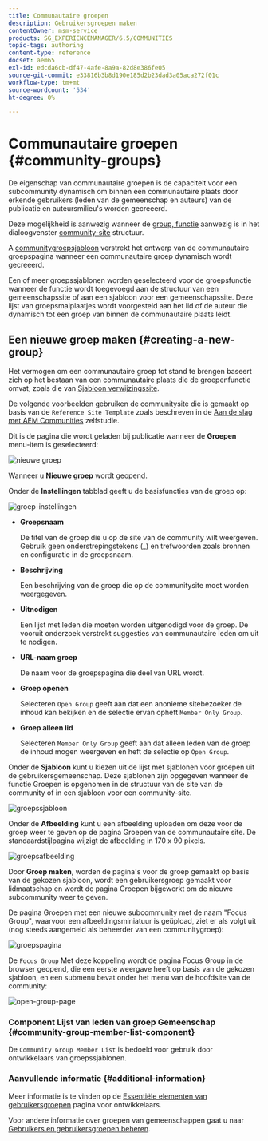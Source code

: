 ```yaml
---
title: Communautaire groepen
description: Gebruikersgroepen maken
contentOwner: msm-service
products: SG_EXPERIENCEMANAGER/6.5/COMMUNITIES
topic-tags: authoring
content-type: reference
docset: aem65
exl-id: edcda6cb-df47-4afe-8a9a-82d8e386fe05
source-git-commit: e33816b3b8d190e185d2b23dad3a05aca272f01c
workflow-type: tm+mt
source-wordcount: '534'
ht-degree: 0%

---
```


# Communautaire groepen {#community-groups}

De eigenschap van communautaire groepen is de capaciteit voor een subcommunity dynamisch om binnen een communautaire plaats door erkende gebruikers (leden van de gemeenschap en auteurs) van de publicatie en auteursmilieu&#39;s worden gecreeerd.

Deze mogelijkheid is aanwezig wanneer de [group, functie](/help/communities/functions.md#groups-function) aanwezig is in het dialoogvenster [community-site](/help/communities/sites-console.md) structuur.

A [communitygroepsjabloon](/help/communities/tools-groups.md) verstrekt het ontwerp van de communautaire groepspagina wanneer een communautaire groep dynamisch wordt gecreeerd.

Een of meer groepssjablonen worden geselecteerd voor de groepsfunctie wanneer de functie wordt toegevoegd aan de structuur van een gemeenschapssite of aan een sjabloon voor een gemeenschapssite. Deze lijst van groepsmalplaatjes wordt voorgesteld aan het lid of de auteur die dynamisch tot een groep van binnen de communautaire plaats leidt.

## Een nieuwe groep maken {#creating-a-new-group}

Het vermogen om een communautaire groep tot stand te brengen baseert zich op het bestaan van een communautaire plaats die de groepenfunctie omvat, zoals die van [Sjabloon verwijzingssite](/help/communities/sites.md).

De volgende voorbeelden gebruiken de communitysite die is gemaakt op basis van de `Reference Site Template` zoals beschreven in de [Aan de slag met AEM Communities](/help/communities/getting-started.md) zelfstudie.

Dit is de pagina die wordt geladen bij publicatie wanneer de **Groepen** menu-item is geselecteerd:

![nieuwe groep](assets/new-group.png)

Wanneer u **Nieuwe groep** wordt geopend.

Onder de **Instellingen** tabblad geeft u de basisfuncties van de groep op:

![groep-instellingen](assets/group-settings.png)

* **Groepsnaam**

  De titel van de groep die u op de site van de community wilt weergeven. Gebruik geen onderstrepingstekens (_) en trefwoorden zoals bronnen en configuratie in de groepsnaam.

* **Beschrijving**

  Een beschrijving van de groep die op de communitysite moet worden weergegeven.

* **Uitnodigen**

  Een lijst met leden die moeten worden uitgenodigd voor de groep. De vooruit onderzoek verstrekt suggesties van communautaire leden om uit te nodigen.

* **URL-naam groep**

  De naam voor de groepspagina die deel van URL wordt.

* **Groep openen**

  Selecteren `Open Group` geeft aan dat een anonieme sitebezoeker de inhoud kan bekijken en de selectie ervan opheft `Member Only Group`.

* **Groep alleen lid**

  Selecteren `Member Only Group` geeft aan dat alleen leden van de groep de inhoud mogen weergeven en heft de selectie op `Open Group`.

Onder de **Sjabloon** kunt u kiezen uit de lijst met sjablonen voor groepen uit de gebruikersgemeenschap. Deze sjablonen zijn opgegeven wanneer de functie Groepen is opgenomen in de structuur van de site van de community of in een sjabloon voor een community-site.

![groepssjabloon](assets/group-template.png)

Onder de **Afbeelding** kunt u een afbeelding uploaden om deze voor de groep weer te geven op de pagina Groepen van de communautaire site. De standaardstijlpagina wijzigt de afbeelding in 170 x 90 pixels.

![groepsafbeelding](assets/group-image.png)

Door **Groep maken**, worden de pagina&#39;s voor de groep gemaakt op basis van de gekozen sjabloon, wordt een gebruikersgroep gemaakt voor lidmaatschap en wordt de pagina Groepen bijgewerkt om de nieuwe subcommunity weer te geven.

De pagina Groepen met een nieuwe subcommunity met de naam &quot;Focus Group&quot;, waarvoor een afbeeldingsminiatuur is geüpload, ziet er als volgt uit (nog steeds aangemeld als beheerder van een communitygroep):

![groepspagina](assets/group-page.png)

De `Focus Group` Met deze koppeling wordt de pagina Focus Group in de browser geopend, die een eerste weergave heeft op basis van de gekozen sjabloon, en een submenu bevat onder het menu van de hoofdsite van de community:

![open-group-page](assets/open-group-page.png)

### Component Lijst van leden van groep Gemeenschap {#community-group-member-list-component}

De `Community Group Member List` is bedoeld voor gebruik door ontwikkelaars van groepssjablonen.

### Aanvullende informatie {#additional-information}

Meer informatie is te vinden op de [Essentiële elementen van gebruikersgroepen](/help/communities/essentials-groups.md) pagina voor ontwikkelaars.

Voor andere informatie over groepen van gemeenschappen gaat u naar [Gebruikers en gebruikersgroepen beheren](/help/communities/users.md).

